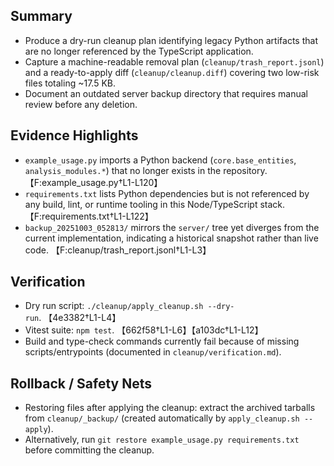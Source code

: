 ## Summary
- Produce a dry-run cleanup plan identifying legacy Python artifacts that are no longer referenced by the TypeScript application.
- Capture a machine-readable removal plan (`cleanup/trash_report.jsonl`) and a ready-to-apply diff (`cleanup/cleanup.diff`) covering two low-risk files totaling ~17.5 KB.
- Document an outdated server backup directory that requires manual review before any deletion.

## Evidence Highlights
- `example_usage.py` imports a Python backend (`core.base_entities`, `analysis_modules.*`) that no longer exists in the repository. 【F:example_usage.py†L1-L120】
- `requirements.txt` lists Python dependencies but is not referenced by any build, lint, or runtime tooling in this Node/TypeScript stack. 【F:requirements.txt†L1-L122】
- `backup_20251003_052813/` mirrors the `server/` tree yet diverges from the current implementation, indicating a historical snapshot rather than live code. 【F:cleanup/trash_report.jsonl†L1-L3】

## Verification
- Dry run script: `./cleanup/apply_cleanup.sh --dry-run`. 【4e3382†L1-L4】
- Vitest suite: `npm test`. 【662f58†L1-L6】【a103dc†L1-L12】
- Build and type-check commands currently fail because of missing scripts/entrypoints (documented in `cleanup/verification.md`).

## Rollback / Safety Nets
- Restoring files after applying the cleanup: extract the archived tarballs from `cleanup/_backup/` (created automatically by `apply_cleanup.sh --apply`).
- Alternatively, run `git restore example_usage.py requirements.txt` before committing the cleanup.
